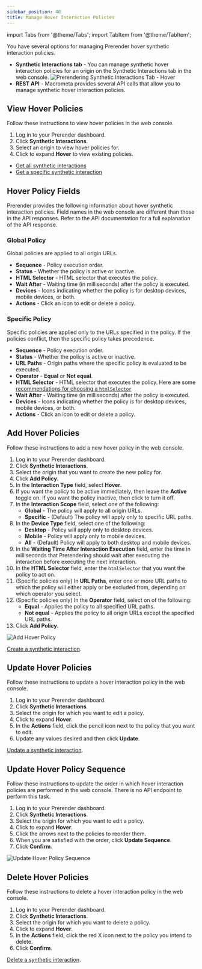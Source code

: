 ```yaml
---
sidebar_position: 40
title: Manage Hover Interaction Policies
---
```


import Tabs from '@theme/Tabs';
import TabItem from '@theme/TabItem';

You have several options for managing Prerender hover synthetic interaction policies.

- **Synthetic Interactions tab** - You can manage synthetic hover interaction policies for an origin on the Synthetic Interactions tab in the web console.
  ![Prerendering Synthetic Interactions Tab - Hover](/img/prerendering/synthetic-interactions-hover.png)
- **REST API** - Macrometa provides several API calls that allow you to manage synthetic hover interaction policies.

## View Hover Policies

<Tabs groupId="operating-systems">
<TabItem value="console" label="Web Console">

Follow these instructions to view hover policies in the web console.

1. Log in to your Prerender dashboard.
2. Click **Synthetic Interactions**.
3. Select an origin to view hover policies for.
4. Click to expand **Hover** to view existing policies.

</TabItem>
<TabItem value="api" label="REST API">

- [Get all synthetic interactions](https://www.macrometa.com/docs/apiPrerendering#/paths/api-prerender-v1-origins-origin--interactions/get)
- [Get a specific synthetic interaction](https://www.macrometa.com/docs/apiPrerendering#/paths/api-prerender-v1-origins-origin--interactions--type/get)

</TabItem>
</Tabs>

## Hover Policy Fields

Prerender provides the following information about hover synthetic interaction policies. Field names in the web console are different than those in the API responses. Refer to the API documentation for a full explanation of the API response.

### Global Policy

Global policies are applied to all origin URLs.

- **Sequence** - Policy execution order.
- **Status** - Whether the policy is active or inactive.
- **HTML Selector** - HTML selector that executes the policy.
- **Wait After** - Waiting time (in milliseconds) after the policy is executed.
- **Devices** - Icons indicating whether the policy is for desktop devices, mobile devices, or both.
- **Actions** - Click an icon to edit or delete a policy.

### Specific Policy

Specific policies are applied only to the URLs specified in the policy. If the policies conflict, then the specific policy takes precedence.

- **Sequence** - Policy execution order.
- **Status** - Whether the policy is active or inactive.
- **URL Paths** - Origin paths where the specific policy is evaluated to be executed.
- **Operator** - **Equal** or **Not equal**.
- **HTML Selector** - HTML selector that executes the policy. Here are some [recommendations for choosing a `htmlSelector`](../02-managing-interactions/index.md)
- **Wait After** - Waiting time (in milliseconds) after the policy is executed.
- **Devices** - Icons indicating whether the policy is for desktop devices, mobile devices, or both.
- **Actions** - Click an icon to edit or delete a policy.

## Add Hover Policies

<Tabs groupId="operating-systems3">
<TabItem value="console" label="Web Console">

Follow these instructions to add a new hover policy in the web console.

1. Log in to your Prerender dashboard.
2. Click **Synthetic Interactions**.
3. Select the origin that you want to create the new policy for.
4. Click **Add Policy**.
5. In the **Interaction Type** field, select **Hover**.
6. If you want the policy to be active immediately, then leave the **Active** toggle on. If you want the policy inactive, then click to turn it off.
7. In the **Interaction Scope** field, select one of the following:
   - **Global** - The policy will apply to all origin URLs.
   - **Specific** - (Default) The policy will apply only to specific URL paths.
8. In the **Device Type** field, select one of the following:
   - **Desktop** - Policy will apply only to desktop devices.
   - **Mobile** - Policy will apply only to mobile devices.
   - **All** - (Default) Policy will apply to both desktop and mobile devices.
9. In the **Waiting Time After Interaction Execution** field, enter the time in milliseconds that Prerendering should wait after executing the interaction before executing the next interaction.
10. In the **HTML Selector** field, enter the `htmlSelector` that you want the policy to act on.
11. (Specific policies only) In **URL Paths**, enter one or more URL paths to which the policy will either apply or be excluded from, depending on which operator you select.
12. (Specific policies only) In the **Operator** field, select on of the following:
    - **Equal** - Applies the policy to all specified URL paths.
    - **Not equal** - Applies the policy to all origin URLs except the specified URL paths.
13. Click **Add Policy**.

![Add Hover Policy](/img/prerendering/add-hover-policy.png)

</TabItem>
<TabItem value="api" label="REST API">

[Create a synthetic interaction](https://www.macrometa.com/docs/apiPrerendering#/paths/api-prerender-v1-origins-origin--interactions--type/post).

</TabItem>
</Tabs>

## Update Hover Policies

<Tabs groupId="operating-systems4">
<TabItem value="console" label="Web Console">

Follow these instructions to update a hover interaction policy in the web console.

1. Log in to your Prerender dashboard.
2. Click **Synthetic Interactions**.
3. Select the origin for which you want to edit a policy.
4. Click to expand **Hover**.
5. In the **Actions** field, click the pencil icon next to the policy that you want to edit.
6. Update any values desired and then click **Update**.

</TabItem>
<TabItem value="api" label="REST API">

[Update a synthetic interaction](https://www.macrometa.com/docs/apiPrerendering#/paths/api-prerender-v1-origins-origin--interactions--type/patch).

</TabItem>
</Tabs>

## Update Hover Policy Sequence

Follow these instructions to update the order in which hover interaction policies are performed in the web console. There is no API endpoint to perform this task.

1. Log in to your Prerender dashboard.
2. Click **Synthetic Interactions**.
3. Select the origin for which you want to edit a policy.
4. Click to expand **Hover**.
5. Click the arrows next to the policies to reorder them.
6. When you are satisfied with the order, click **Update Sequence**.
7. Click **Confirm**.

![Update Hover Policy Sequence](/img/prerendering/update-hover-policy-sequence.png)

## Delete Hover Policies

<Tabs groupId="operating-systems5">
<TabItem value="console" label="Web Console">

Follow these instructions to delete a hover interaction policy in the web console.

1. Log in to your Prerender dashboard.
2. Click **Synthetic Interactions**.
3. Select the origin for which you want to delete a policy.
4. Click to expand **Hover**.
5. In the **Actions** field, click the red X icon next to the policy you intend to delete.
6. Click **Confirm**.

</TabItem>
<TabItem value="api" label="REST API">

[Delete a synthetic interaction](https://www.macrometa.com/docs/apiPrerendering#/paths/api-prerender-v1-origins-origin--interactions--type/delete).

</TabItem>
</Tabs>
